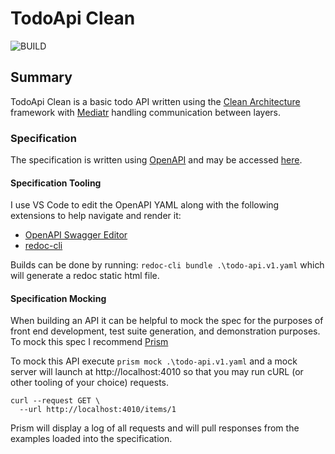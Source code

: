 # TodoApi Clean

![BUILD](https://github.com/keith-marchant/todo-api-clean/actions/workflows/build.yml/badge.svg)

## Summary

TodoApi Clean is a basic todo API written using the [Clean Architecture](https://blog.cleancoder.com/uncle-bob/2012/08/13/the-clean-architecture.html) framework with [Mediatr](https://github.com/jbogard/MediatR) handling communication between layers.

### Specification

The specification is written using [OpenAPI](https://swagger.io/specification/) and may be accessed [here](./spec/todo-api.v1.yaml).

#### Specification Tooling

I use VS Code to edit the OpenAPI YAML along with the following extensions to help navigate and render it:
- [OpenAPI Swagger Editor](https://github.com/42Crunch/vscode-openapi)
- [redoc-cli](https://github.com/Redocly/redoc)

Builds can be done by running: `redoc-cli bundle .\todo-api.v1.yaml` which will generate a redoc static html file. 

#### Specification Mocking

When building an API it can be helpful to mock the spec for the purposes of front end development, test suite generation, and demonstration purposes. To mock this spec I recommend [Prism](https://meta.stoplight.io/docs/prism/ZG9jOjky-installation)

To mock this API execute `prism mock .\todo-api.v1.yaml` and a mock server will launch at http://localhost:4010 so that you may run cURL (or other tooling of your choice) requests.

```
curl --request GET \
  --url http://localhost:4010/items/1
```

Prism will display a log of all requests and will pull responses from the examples loaded into the specification.


